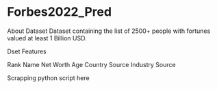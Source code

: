 # Forbes2022_Pred

About Dataset
Dataset containing the list of 2500+ people with fortunes valued at least 1 Billion USD.

Dset Features

Rank
Name
Net Worth
Age
Country
Source
Industry
Source

Scrapping python script here
